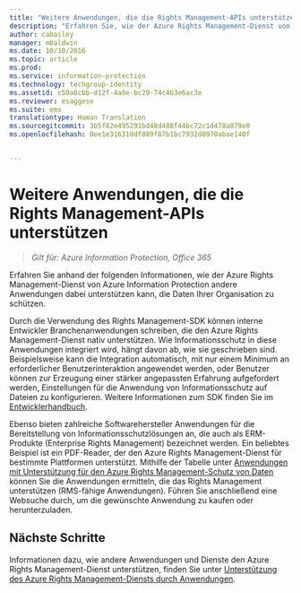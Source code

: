 ```yaml
---
title: "Weitere Anwendungen, die die Rights Management-APIs unterstützen – Installation und Konfiguration | Azure Information Protection"
description: "Erfahren Sie, wie der Azure Rights Management-Dienst von Azure Information Protection andere Anwendungen dabei unterstützen kann, die Daten Ihrer Organisation zu schützen."
author: cabailey
manager: mbaldwin
ms.date: 10/10/2016
ms.topic: article
ms.prod: 
ms.service: information-protection
ms.technology: techgroup-identity
ms.assetid: c50a8cbb-d12f-4a0e-bc29-74c463e6ac3e
ms.reviewer: esaggese
ms.suite: ems
translationtype: Human Translation
ms.sourcegitcommit: 3b5f82e495291bd48d488f44bc72c1d478a879e0
ms.openlocfilehash: 0ee1e316310df889f87b1bc7932d8970abae140f


---
```


# Weitere Anwendungen, die die Rights Management-APIs unterstützen

>*Gilt für: Azure Information Protection, Office 365*

Erfahren Sie anhand der folgenden Informationen, wie der Azure Rights Management-Dienst von Azure Information Protection andere Anwendungen dabei unterstützen kann, die Daten Ihrer Organisation zu schützen.

Durch die Verwendung des Rights Management-SDK können interne Entwickler Branchenanwendungen schreiben, die den Azure Rights Management-Dienst nativ unterstützen. Wie Informationsschutz in diese Anwendungen integriert wird, hängt davon ab, wie sie geschrieben sind. Beispielsweise kann die Integration automatisch, mit nur einem Minimum an erforderlicher Benutzerinteraktion angewendet werden, oder Benutzer können zur Erzeugung einer stärker angepassten Erfahrung aufgefordert werden, Einstellungen für die Anwendung von Informationsschutz auf Dateien zu konfigurieren. Weitere Informationen zum SDK finden Sie im [Entwicklerhandbuch](../develop/developers-guide.md).

Ebenso bieten zahlreiche Softwarehersteller Anwendungen für die Bereitstellung von Informationsschutzlösungen an, die auch als ERM-Produkte (Enterprise Rights Management) bezeichnet werden. Ein beliebtes Beispiel ist ein PDF-Reader, der den Azure Rights Management-Dienst für bestimmte Plattformen unterstützt. Mithilfe der Tabelle unter [Anwendungen mit Unterstützung für den Azure Rights Management-Schutz von Daten](../get-started/requirements-applications.md) können Sie die Anwendungen ermitteln, die das Rights Management unterstützen (RMS-fähige Anwendungen). Führen Sie anschließend eine Websuche durch, um die gewünschte Anwendung zu kaufen oder herunterzuladen.

## Nächste Schritte

Informationen dazu, wie andere Anwendungen und Dienste den Azure Rights Management-Dienst unterstützen, finden Sie unter [Unterstützung des Azure Rights Management-Diensts durch Anwendungen](applications-support.md).


<!--HONumber=Oct16_HO2-->


